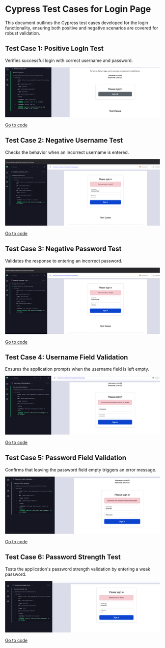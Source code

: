 # Cypress Test Cases for Login Page

This document outlines the Cypress test cases developed for the login functionality, ensuring both positive and negative scenarios are covered for robust validation.

## Test Case 1: Positive LogIn Test

Verifies successful login with correct username and password.

![Positive LogIn Test](./cypress/cypress_LoginPage_ScreenShot/Positive_LoginTest.png)

[Go to code](https://github.com/ayhanmetin/Login-Page-Cypress-Test-Automation/blob/main/cypress/e2e/Test_Login_Page/Positive_Login_Test.cy.js)

## Test Case 2: Negative Username Test

Checks the behavior when an incorrect username is entered.

![Negative Username Test](./cypress/cypress_LoginPage_ScreenShot/Negative_Username.png)

[Go to code](https://github.com/ayhanmetin/Login-Page-Cypress-Test-Automation/blob/main/cypress/e2e/Test_Login_Page/Negative_Username_Test.cy.js)

## Test Case 3: Negative Password Test

Validates the response to entering an incorrect password.

![Negative Password Test](./cypress/cypress_LoginPage_ScreenShot/Negative_Username.png)

[Go to code](https://github.com/ayhanmetin/Login-Page-Cypress-Test-Automation/blob/main/cypress/e2e/Test_Login_Page/Negative_Password_Test.cy.js)

## Test Case 4: Username Field Validation

Ensures the application prompts when the username field is left empty.

![Username Field Validation](./cypress/cypress_LoginPage_ScreenShot/Username_Field_Validation.png)

[Go to code](https://github.com/ayhanmetin/Login-Page-Cypress-Test-Automation/blob/main/cypress/e2e/Test_Login_Page/Username_Field_Validation_Test.cy.js) 

## Test Case 5: Password Field Validation

Confirms that leaving the password field empty triggers an error message.

![Password Field Validation](./cypress/cypress_LoginPage_ScreenShot/Password_Field_Validation.png)

[Go to code](https://github.com/ayhanmetin/Login-Page-Cypress-Test-Automation/blob/main/cypress/e2e/Test_Login_Page/Password_Field_Validation_Test.cy.js)

## Test Case 6: Password Strength Test

Tests the application's password strength validation by entering a weak password.

![Password Strength Test](./cypress/cypress_LoginPage_ScreenShot/Password_Strength_Test.png)

[Go to code](https://github.com/ayhanmetin/Login-Page-Cypress-Test-Automation/blob/main/cypress/e2e/Test_Login_Page/Password_Strength_Test.cy.js)
